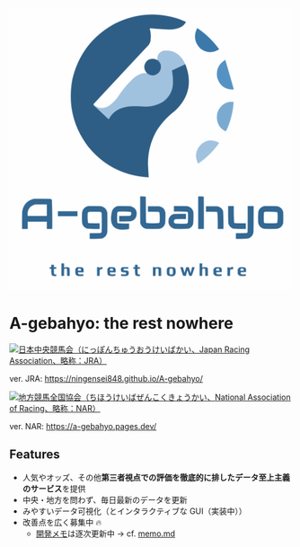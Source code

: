 ![[A-gebahyo](https://a-gebahyo.pages.dev)](static/img/logo-with-title.svg)

# A-gebahyo: the rest nowhere

[![日本中央競馬会（にっぽんちゅうおうけいばかい、Japan Racing Association、略称：JRA）](https://upload.wikimedia.org/wikipedia/commons/d/d0/Japan_Racing_Association_logo.svg)](https://ningensei848.github.io/A-gebahyo/)

ver. JRA: https://ningensei848.github.io/A-gebahyo/

[![地方競馬全国協会（ちほうけいばぜんこくきょうかい、National Association of Racing、略称：NAR）](https://www.keiba.go.jp/img/association/pic_nra_logo.jpg)](https://a-gebahyo.pages.dev/)

ver. NAR: https://a-gebahyo.pages.dev/

## Features

-   人気やオッズ、その他**第三者視点での評価を徹底的に排したデータ至上主義のサービス**を提供
-   中央・地方を問わず、毎日最新のデータを更新
-   みやすいデータ可視化（とインタラクティブな GUI（実装中））
-   改善点を広く募集中 🔥
    -   [開発メモ](memo.md)は逐次更新中 → cf. [memo.md](memo.md)
